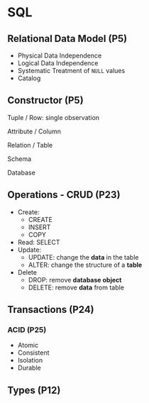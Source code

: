 # SQL

## Relational Data Model (P5)

* Physical Data Independence
* Logical Data Independence
* Systematic Treatment of `NULL` values
* Catalog

## Constructor (P5)

Tuple / Row: single observation

Attribute / Column

Relation / Table

Schema

Database

## Operations - CRUD (P23)

* Create:
  * CREATE
  * INSERT
  * COPY
* Read: SELECT
* Update:
  * UPDATE: change the **data** in the table
  * ALTER: change the structure of a **table**
* Delete
  * DROP: remove **database object**
  * DELETE: remove **data** from table

## Transactions (P24)

### ACID (P25)

* Atomic
* Consistent
* Isolation
* Durable

## Types (P12)

